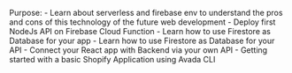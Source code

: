 Purpose:
    - Learn about serverless and firebase env to understand the pros and cons of this technology of the future web development
    - Deploy first NodeJs API on Firebase Cloud Function
    - Learn how to use Firestore as Database for your app
    - Learn how to use Firestore as Database for your API
    - Connect your React app with Backend via your own API
    - Getting started with a basic Shopify Application using Avada CLI